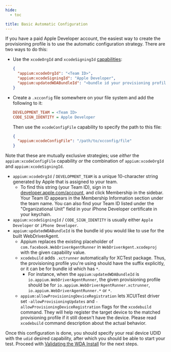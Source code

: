 ```yaml
---
hide:
  - toc

title: Basic Automatic Configuration
---
```


If you have a paid Apple Developer account, the easiest way to create the provisioning profile is
to use the automatic configuration strategy. There are two ways to do this:

* Use the `xcodeOrgId` and `xcodeSigningId` [capabilities](../reference/capabilities.md):
    ```json
    {
      "appium:xcodeOrgId": "<Team ID>",
      "appium:xcodeSigningId": "Apple Developer",
      "appium:updatedWDABundleId": "<bundle id your provisioning profile can accept>"
    }
    ```
* Create a `.xcconfig` file somewhere on your file system and add the following to it:
  ```ini
  DEVELOPMENT_TEAM = <Team ID>
  CODE_SIGN_IDENTITY = Apple Developer
  ```
  Then use the `xcodeConfigFile` capability to specify the path to this file:
  ```json
  {
    "appium:xcodeConfigFile": "/path/to/xcconfig/file"
  }
  ```

Note that these are mutually exclusive strategies; use _either_ the `appium:xcodeConfigFile` capability
_or_ the combination of `appium:xcodeOrgId` and `appium:xcodeSigningId`.

* `appium:xcodeOrgId` / `DEVELOPMENT_TEAM` is a unique 10-character string generated by Apple that is
  assigned to your team.
    * To find this string (your Team ID), sign in to [developer.apple.com/account](https://developer.apple.com/account),
      and click Membership in the sidebar. Your Team ID appears in the Membership Information
      section under the team name. You can also find your Team ID listed under the "Organizational
      Unit" field in your iPhone Developer certificate in your keychain.
* `appium:xcodeSigningId` / `CODE_SIGN_IDENTITY` is usually either `Apple Developer` or `iPhone Developer`.
* `appium:updatedWDABundleId` is the bundle id you would like to use for the built WebDriverAgent.
    * Appium replaces the existing placeholder of `com.facebook.WebDriverAgentRunner` in `WebDriverAgent.xcodeproj` with the given capability value.
    * `xcodebuild` adds `.xctrunner` automatically for XCTest package. Thus, the provisioning profile you're using should have the suffix explicitly, or it can be for bundle id which has `*`.
        * For instance, when the `appium:updatedWDABundleId` is `io.appium.WebDriverAgentRunner`, the given provisioning profile should be for `io.appium.WebDriverAgentRunner.xctrunner`, `io.appium.WebDriverAgentRunner.*` or `*`.
    * `appium:allowProvisioningDeviceRegistration` lets XCUITest driver set `-allowProvisioningUpdates` and `-allowProvisioningDeviceRegistration` flags for the `xcodebuild` command. They will help register the target device to the matched provisioning profile if it still doesn't have the device. Please read `xcodebuild` command description about the actual behavior.

Once this configuration is done, you should specify your real device UDID with the `udid` desired
capability, after which you should be able to start your test. Proceed with
[Validating the WDA Install](./real-device-config.md#validating-the-wda-install) for the next steps.
